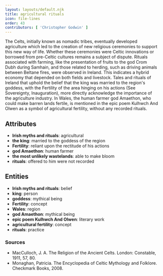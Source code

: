 ```yaml
---
layout: layouts/default.njk
title: agricultural rituals
icon: file-lines
order: 43
contributors: [ 'Christopher Godwin' ]
---
```

The Celts, initially known as nomadic tribes, eventually developed agriculture which led to the creation of new religious ceremonies to support this new way of life. Whether these ceremonies were Celtic innovations or borrowed from pre-Celtic cultures remains a subject of dispute. Rituals associated with farming, like the presentation of fruits to the god Crom Dubh during Samhain, and those related to herding, such as driving animals between Beltane fires, were observed in Ireland. This indicates a hybrid economy that depended on both fields and livestock. Tales and rituals of Ireland that uphold the belief that the king was married to the region's goddess, with the Fertility of the area hinging on his actions (See Sovereignty, Inauguration), more directly acknowledge the importance of the agriculture industry. In Wales, the human farmer god Amaethon, who could make barren lands fertile, is mentioned in the epic poem Kulhwch And Olwen as a symbol of agricultural fertility, without any recorded rituals.

## Attributes

- **Irish myths and rituals**: agricultural
- **the king**: married to the goddess of the region
- **Fertility**: reliant upon the rectitude of his actions
- **god Amaethon**: human farmer
- **the most unlikely wastelands**: able to make bloom
- **rituals**: offered to him were not recorded

## Entities

- **Irish myths and rituals**: belief
- **king**: person
- **goddess**: mythical being
- **Fertility**: concept
- **Wales**: region
- **god Amaethon**: mythical being
- **epic poem Kulhwch And Olwen**: literary work
- **agricultural fertility**: concept
- **rituals**: practice

### Sources

- MacCulloch, J. A. The Religion of the Ancient Celts. London: Constable, 1911, 57, 80.
- Monaghan, Patricia. The Encyclopedia of Celtic Mythology and Folklore. Checkmark Books, 2008.

